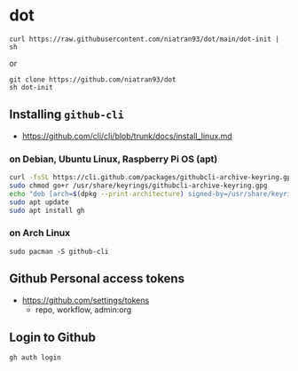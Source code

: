 # dot

`curl https://raw.githubusercontent.com/niatran93/dot/main/dot-init | sh`

or

`git clone https://github.com/niatran93/dot`  
`sh dot-init`

## Installing `github-cli`

- https://github.com/cli/cli/blob/trunk/docs/install_linux.md

### on Debian, Ubuntu Linux, Raspberry Pi OS (apt)

```bash
curl -fsSL https://cli.github.com/packages/githubcli-archive-keyring.gpg | sudo dd of=/usr/share/keyrings/githubcli-archive-keyring.gpg
sudo chmod go+r /usr/share/keyrings/githubcli-archive-keyring.gpg
echo "deb [arch=$(dpkg --print-architecture) signed-by=/usr/share/keyrings/githubcli-archive-keyring.gpg] https://cli.github.com/packages stable main" | sudo tee /etc/apt/sources.list.d/github-cli.list > /dev/null
sudo apt update
sudo apt install gh
```

### on Arch Linux

`sudo pacman -S github-cli`

## Github Personal access tokens

- https://github.com/settings/tokens
  - repo, workflow, admin:org

## Login to Github

`gh auth login`
